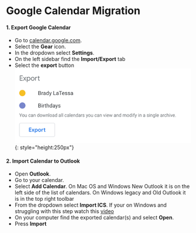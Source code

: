 # Google Calendar Migration

#### 1. Export Google Calendar

- Go to [calendar.google.com](https://calendar.google.com).
- Select the **Gear** icon.
- In the dropdown select **Settings**.
- On the left sidebar find the **Import/Export** tab
- Select the **export** button
  ![Alt text](../assets/screenshots/google-calendar-1.png){: style="height:250px"}

#### 2. Import Calendar to Outlook

- Open **Outlook**.
- Go to your calendar.
- Select **Add Calendar**. On Mac OS and Windows New Outlook it is on the left side of the list of calendars. On Windows legacy and Old Outlook it is in the top right toolbar
- From the dropdown select **Import ICS**. If your on Windows and struggling with this step watch this [video](https://support.microsoft.com/en-us/office/import-calendars-into-outlook-8e8364e1-400e-4c0f-a573-fe76b5a2d379)
- On your computer find the exported calendar(s) and select **Open**.
- Press **Import**

